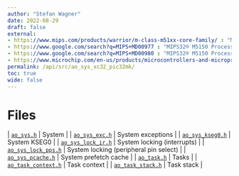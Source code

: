 ```yaml
---
author: "Stefan Wagner"
date: 2022-08-29
draft: false
external:
- https://www.mips.com/products/warrior/m-class-m51xx-core-family/ : "M-Class M51xx Core Family"
- https://www.google.com/search?q=MIPS+MD00977 : "MIPS32® M5150 Processor Core Family Datasheet"
- https://www.google.com/search?q=MIPS+MD00980 : "MIPS32® M5150 Processor Core Family Software User’s Manual"
- https://www.microchip.com/en-us/products/microcontrollers-and-microprocessors/32-bit-mcus/pic32-32-bit-mcus/pic32mk : "PIC32MK Family of Microcontrollers"
permalink: /api/src/ao_sys_xc32_pic32mk/
toc: true
wide: false
---
```


# Files

| [`ao_sys.h`](ao_sys.h.md) | System |
| [`ao_sys_exc.h`](ao_sys_exc.h.md) | System exceptions |
| [`ao_sys_kseg0.h`](ao_sys_kseg0.h.md) | System KSEG0 |
| [`ao_sys_lock_ir.h`](ao_sys_lock_ir.h.md) | System locking (interrupts) |
| [`ao_sys_lock_pps.h`](ao_sys_lock_pps.h.md) | System locking (peripheral pin select) |
| [`ao_sys_pcache.h`](ao_sys_pcache.h.md) | System prefetch cache |
| [`ao_task.h`](ao_task.h.md) | Tasks |
| [`ao_task_context.h`](ao_task_context.h.md) | Task context |
| [`ao_task_stack.h`](ao_task_stack.h.md) | Task stack |
